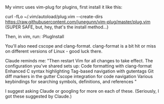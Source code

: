 My vimrc uses vim-plug for plugins, first install it like this:

curl -fLo ~/.vim/autoload/plug.vim --create-dirs \
    https://raw.githubusercontent.com/junegunn/vim-plug/master/plug.vim
(SUPER SAFE, but, hey, that's the install method...)

Then, in vim, run:
:PlugInstall

You'll also need cscope and clang-format.  clang-format is a bit hit or miss on different versions of Linux - good luck there.

Claude reminds me:
"Then restart Vim for all changes to take effect. The configuration you've shared sets up:
Code formatting with clang-format
Enhanced C syntax highlighting
Tag-based navigation with gutentags
Git diff markers in the gutter
Cscope integration for code navigation
Various keybindings for searching symbols, definitions, and references
"

I suggest asking Claude or googling for more on each of these.  (Seriously, I got these suggested by Claude.)
